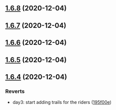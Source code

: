 ## [1.6.8](https://github.com/dds/aoc2020/compare/v1.6.7...v1.6.8) (2020-12-04)



## [1.6.7](https://github.com/dds/aoc2020/compare/v1.6.6...v1.6.7) (2020-12-04)



## [1.6.6](https://github.com/dds/aoc2020/compare/v1.6.5...v1.6.6) (2020-12-04)



## [1.6.5](https://github.com/dds/aoc2020/compare/v1.6.4...v1.6.5) (2020-12-04)



## [1.6.4](https://github.com/dds/aoc2020/compare/v1.6.3...v1.6.4) (2020-12-04)


### Reverts

* day3: start adding trails for the riders ([195f00e](https://github.com/dds/aoc2020/commit/195f00e72f7afbaa4aae6216163c7652147a86c5))



